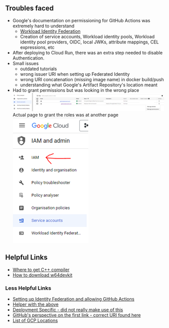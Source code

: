 

## Troubles faced
* Google's documentation on permissioning for GitHub Actions was extremely hard to understand
    * [Workload Identity Federation](https://cloud.google.com/iam/docs/workload-identity-federation)
    * Creation of service accounts, Workload identity pools, Workload identity pool providers, OIDC, local JWKs, attribute mappings, CEL expressions, etc
* After deploying to Cloud Run, there was an extra step needed to disable Authentication. 
* Small issues 
    * outdated tutorials
    * wrong issuer URI when setting up Federated Identity
    * wrong URI concatenation (missing image name) in docker build/push
    * understanding what Google's Artifact Repository's location meant
* Had to grant permissions but was looking in the wrong place
![Where I was stuck](photo_1.png)
Actual page to grant the roles was at another page  
![Where it should have been](photo_2.png)

## Helpful Links
* [Where to get C++ compiler](https://www.mingw-w64.org/downloads/)
* [How to download w64devkit](https://github.com/skeeto/w64devkit)

### Less Helpful Links
* [Setting up Identity Federation and allowing GitHub Actions](https://cloud.google.com/blog/products/identity-security/secure-your-use-of-third-party-tools-with-identity-federation)
* [Helper with the above](https://mahendranp.medium.com/gcp-workload-identity-federation-with-github-actions-1d320f62417c)
* [Deployment Specific - did not really make use of this](https://cloud.google.com/blog/products/devops-sre/deploy-to-cloud-run-with-github-actions)
* [GitHub's perspective on the first link - correct URI found here](https://docs.github.com/en/actions/deployment/security-hardening-your-deployments/configuring-openid-connect-in-google-cloud-platform)
* [List of GCP Locations](https://cloud.google.com/artifact-registry/docs/repositories/repo-locations)